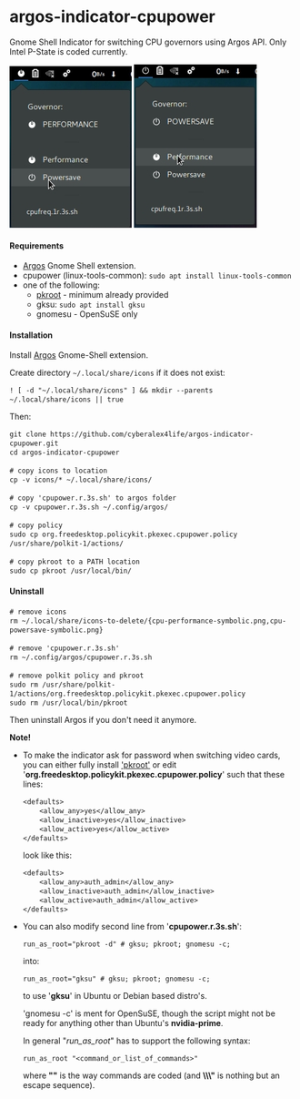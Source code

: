 # argos-indicator-cpupower
Gnome Shell Indicator for switching CPU governors using Argos API. Only Intel P-State is coded currently.

![Cpupower Argos Based Governor Indicator](https://github.com/cyberalex4life/argos-indicator-cpupower/blob/master/screenshots/cpupower_1.jpg)  ![Cpupower Argos Based Governor Indicator](https://github.com/cyberalex4life/argos-indicator-cpupower/blob/master/screenshots/cpupower_2.jpg)

#### Requirements
- [Argos](https://extensions.gnome.org/extension/1176/argos/) Gnome Shell extension.
- cpupower (linux-tools-common): `sudo apt install linux-tools-common`
- one of the following:
    - [pkroot](https://github.com/cyberalex4life/pkroot) - minimum already provided
    - gksu: `sudo apt install gksu`
    - gnomesu - OpenSuSE only

#### Installation
Install [Argos](https://extensions.gnome.org/extension/1176/argos/) Gnome-Shell extension.

Create directory `~/.local/share/icons` if it does not exist:
```
! [ -d "~/.local/share/icons" ] && mkdir --parents ~/.local/share/icons || true
```

Then:

```
git clone https://github.com/cyberalex4life/argos-indicator-cpupower.git
cd argos-indicator-cpupower

# copy icons to location
cp -v icons/* ~/.local/share/icons/

# copy 'cpupower.r.3s.sh' to argos folder
cp -v cpupower.r.3s.sh ~/.config/argos/

# copy policy
sudo cp org.freedesktop.policykit.pkexec.cpupower.policy /usr/share/polkit-1/actions/

# copy pkroot to a PATH location
sudo cp pkroot /usr/local/bin/
```
#### Uninstall
```
# remove icons
rm ~/.local/share/icons-to-delete/{cpu-performance-symbolic.png,cpu-powersave-symbolic.png}

# remove 'cpupower.r.3s.sh'
rm ~/.config/argos/cpupower.r.3s.sh

# remove polkit policy and pkroot
sudo rm /usr/share/polkit-1/actions/org.freedesktop.policykit.pkexec.cpupower.policy
sudo rm /usr/local/bin/pkroot
```

Then uninstall Argos if you don't need it anymore.

**Note!**
- To make the indicator ask for password when switching video cards, you can either fully install
['pkroot'](https://github.com/cyberalex4life/pkroot) or edit '**org.freedesktop.policykit.pkexec.cpupower.policy**' such that these lines:

    ```
    <defaults>
        <allow_any>yes</allow_any>
        <allow_inactive>yes</allow_inactive>
        <allow_active>yes</allow_active>
    </defaults>
    ```
    look like this:
    ```
    <defaults>
        <allow_any>auth_admin</allow_any>
        <allow_inactive>auth_admin</allow_inactive>
        <allow_active>auth_admin</allow_active>
    </defaults>
    ```

- You can also modify second line from '**cpupower.r.3s.sh**':
    ```
    run_as_root="pkroot -d" # gksu; pkroot; gnomesu -c;
    ```
    into:
    ```
    run_as_root="gksu" # gksu; pkroot; gnomesu -c;
    ```
    to use '**gksu**' in Ubuntu or Debian based distro's.

    'gnomesu -c' is ment for OpenSuSE, though the script might not be ready for anything other than Ubuntu's **nvidia-prime**.

    In general "*run_as_root*" has to support the following syntax:
    ```
    run_as_root "<command_or_list_of_commands>"
    ```
    where **""** is the way commands are coded (and **\\\\\\"** is nothing but an escape sequence).
